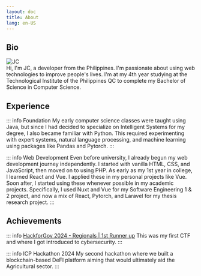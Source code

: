```yaml
---
layout: doc
title: About
lang: en-US
---
```


## Bio
<div class="flex flex-row">
<img src="/self.jpg" alt="JC" class="h-20 w-36 mr-4">
<div>
Hi, I'm JC, a developer from the Philippines. I'm passionate about using web technologies to improve people's lives. I'm at my 4th year studying at the Technological Institute of the Philippines QC to complete my Bachelor of Science in Computer Science.
</div>
</div>

## Experience
::: info Foundation
My early computer science classes were taught using Java, but since I had decided to specialize on Intelligent Systems for my degree, I also became familiar with Python. This required experimenting with expert systems, natural language processing, and machine learning using packages like Pandas and Pytorch. 
:::

::: info Web Development
Even before university, I already begun my web development journey independently. I started with vanilla HTML, CSS, and JavaScript, then moved on to using PHP. As early as my 1st year in college, I learned React and Vue. I applied these in my personal projects like Vue. Soon after, I started using these whenever possible in my academic projects. Specifically, I used Nuxt and Vue for my Software Engineering 1 & 2 project, and now a mix of React, Pytorch, and Laravel for my thesis research project.
:::

## Achievements
::: info [HackforGov 2024 - Regionals | 1st Runner up](https://www.facebook.com/TIP1962official/posts/pfbid0hnfhpQBo3UQzdxuJ65gf9YEeb57KhYfHex5cnrz7yDxschTe1mbjKunsiE3NZrELl)
This was my first CTF and where I got introduced to cybersecurity.
:::

::: info ICP Hackathon 2024 
My second hackathon where we built a blockchain-based DeFI platform aiming that would ultimately aid the Agricultural sector.
:::

